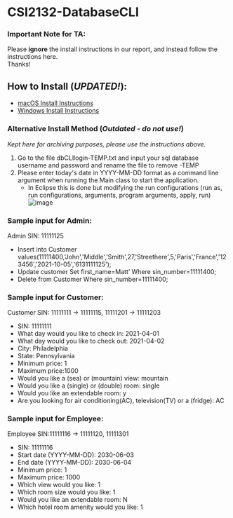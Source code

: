 # CSI2132-DatabaseCLI

### Important Note for TA:
Please **ignore** the install instructions in our report, and instead follow the instructions here.  
Thanks!

## How to Install (*UPDATED!*):

* [macOS Install Instructions](docs/macOSInstall.md)   
* [Windows Install Instructions](docs/WindowsInstall.md)

### Alternative Install Method (_Outdated - do not use!_)
_Kept here for archiving purposes, please use the instructions above._
1. Go to the file dbCLIlogin-TEMP.txt and input your sql database username and password and rename the file to remove -TEMP
2. Please enter today's date in YYYY-MM-DD format as a command line argument when running the Main class to start the application.
      - In Eclipse this is done but modifying the run configurations (run as, run configurations, arguments, program arguments, apply, run)
       ![image](https://user-images.githubusercontent.com/60792590/113496898-3d713280-94cc-11eb-86b4-d8cace4e4dcf.png)


### Sample input for Admin:
Admin SIN: 11111125
- Insert into Customer values(11111400,'John','Middle','Smith',27,'Streethere',5,'Paris','France','123456','2021-10-05','6131111125');
- Update customer Set first_name=Matt’ Where sin_number=11111400;
- Delete from Customer Where sin_number=11111400;

### Sample input for Customer:
Customer SIN: 11111111 -> 11111115, 11111201 -> 11111203
- SIN: 11111111
- What day would you like to check in: 2021-04-01
- What day would you like to check out: 2021-04-02
- City: Philadelphia 
- State: Pennsylvania
- Minimum price: 1 
- Maximum price:1000
- Would you like a (sea) or (mountain) view: mountain
- Would you like a (single) or (double) room: single
- Would you like an extendable room: y
- Are you looking for air conditioning(AC), television(TV) or a (fridge): AC

### Sample input for Employee:
Employee SIN:11111116 -> 11111120, 11111301
- SIN: 11111116
- Start date (YYYY-MM-DD): 2030-06-03
- End date (YYYY-MM-DD): 2030-06-04
- Minimum price: 1
- Maximum price: 1000
- Which view would you like: 1
- Which room size would you like: 1
- Would you like an extendable room: N
- Which hotel room amenity would you like: 1

